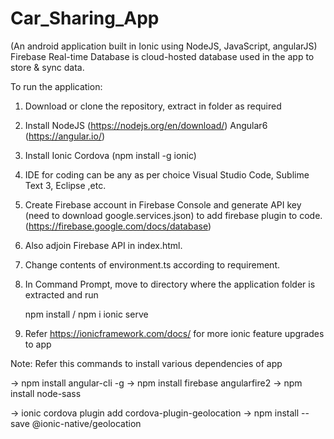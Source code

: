 # Car_Sharing_App 

(An android application built in Ionic using NodeJS, JavaScript, angularJS)
Firebase Real-time Database is cloud-hosted database used in the app to store & sync data.

To run the application:

1) Download or clone the repository, extract in folder as required

2) Install NodeJS (https://nodejs.org/en/download/)
           Angular6 (https://angular.io/)

3) Install Ionic Cordova  (npm install -g ionic)

4) IDE for coding can be any as per choice Visual Studio Code, Sublime Text 3, Eclipse ,etc.

5) Create Firebase account in Firebase Console and generate API key (need to download google.services.json) to add firebase plugin to code.
   (https://firebase.google.com/docs/database)

6) Also adjoin Firebase API in index.html.

7) Change contents of environment.ts according to requirement.

8) In Command Prompt, move to directory where the application folder is extracted and run

    npm install / npm i
    ionic serve
    
9) Refer https://ionicframework.com/docs/ for more ionic feature upgrades to app

Note: Refer this commands to install various dependencies of app
      
->  npm install angular-cli -g
->  npm install firebase angularfire2
->  npm install node-sass
      
->  ionic cordova plugin add cordova-plugin-geolocation
->  npm install --save @ionic-native/geolocation

